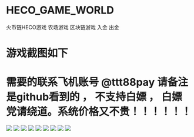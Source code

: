 # HECO_GAME_WORLD
火币链HECO游戏 农场游戏 区块链游戏 入金 出金
# 游戏截图如下


# 需要的联系飞机账号  @ttt88pay  请备注是github看到的 ， 不支持白嫖 ， 白嫖党请绕道。系统价格又不贵！！！！！！

![](https://www.showdoc.com.cn/server/api/attachment/visitFile?sign=c1eb1a0111907d22a7ab9cc85b28b6d8)
![](https://www.showdoc.com.cn/server/api/attachment/visitFile?sign=dd1b973432d75e629b88265bb7e0d6a7)
![](https://www.showdoc.com.cn/server/api/attachment/visitFile?sign=12fa83b424672864f1817d1a9e78b3bc)
![](https://www.showdoc.com.cn/server/api/attachment/visitFile?sign=d802972a3ecfeaac6638267ed7f3f8e5)
![](https://www.showdoc.com.cn/server/api/attachment/visitFile?sign=ccd3e5871d71f200351e300cb7f884af)
![](https://www.showdoc.com.cn/server/api/attachment/visitFile?sign=c83eb8c0e36efacc4bb50ec27e0df1c1)
![](https://www.showdoc.com.cn/server/api/attachment/visitFile?sign=a3d05f0dd6e4a097d9fa45bd581c78b9)
![](https://www.showdoc.com.cn/server/api/attachment/visitFile?sign=9369e61576d4e05f1dc6cfb2fdfd1d2f)
![](https://www.showdoc.com.cn/server/api/attachment/visitFile?sign=d6bbca9c29acacf34f77ea5d13385fa1)
